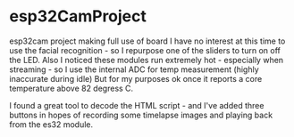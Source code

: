 # esp32CamProject
esp32cam project making full use of board
I have no interest at this time to use the facial recognition - so I repurpose one of the sliders to turn on off the LED.
Also I noticed these modules run extremely hot - especially when streaming - so I use the internal ADC for temp measurement (highly inaccurate during idle)
But for my purposes ok once it reports a core temperature above 82 degress C.

I found a great tool to decode the HTML script - and I've added three buttons in hopes of recording some timelapse images and playing back from the es32 module.
